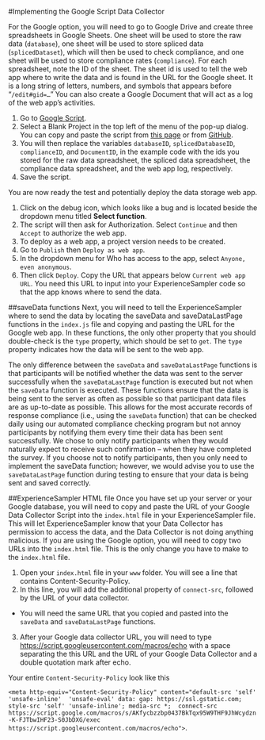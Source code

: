 #Implementing the Google Script Data Collector

For the Google option, you will need to go to Google Drive and create three spreadsheets in Google Sheets. 
One sheet will be used to store the raw data (`database`), one sheet will be used to store spliced data (`splicedDataset`), 
which will then be used to check compliance, and one sheet will be used to store compliance rates (`compliance`). For each 
spreadsheet, note the ID of the sheet. The sheet id is used to tell the web app where to write the data and is found in 
the URL for the Google sheet. It is a long string of letters, numbers, and symbols that appears before “`/edit#gid=…`” 
You can also create a Google Document that will act as a log of the web app’s activities. 

1. Go to [Google Script](http://www.google.com/script/start/). 
2. Select a Blank Project in the top left of the menu of the pop-up dialog. You can copy and paste the script from [this page](https://script.google.com/d/1P5dCtwPQxsXYFcN68sE8egkfyhKs0WDcXqFDXm3jactwxvbUXP8sLJlR/edit?usp=sharing) 
or from [GitHub](https://github.com/sabrinathai/ExperienceSampler/blob/master/Google%20Script%20Data%20Collector.js). 
3. You will then replace the variables `databaseID`, `splicedDatabaseID`, `complianceID`, and `DocumentID`, in the example code with the ids you stored for the raw data spreadsheet, the spliced data spreadsheet, the compliance data spreadsheet, and the web app log, 
respectively. 
4. Save the script. 

You are now ready the test and potentially deploy the data storage web app. 

1.  Click on the debug icon, which looks like a bug and is located beside the dropdown menu titled **Select function**. 
2.  The script will then ask for Authorization. Select `Continue` and then `Accept` to authorize the web app. 
3.  To deploy as a web app, a project version needs to be created. 
4.  Go to `Publish` then `Deploy as web app`. 
5.  In the dropdown menu for Who has access to the app, select `Anyone, even anonymous`. 
6.  Then click `Deploy`. Copy the URL that appears below `Current web app URL`. You need this URL to input into your ExperienceSampler 
code so that the app knows where to send the data. 

##saveData functions
Next, you will need to tell the ExperienceSampler where to send the data by locating the saveData 
and saveDataLastPage functions in the `index.js` file and copying and pasting the URL for the Google web app. In these functions, the only 
other property that you should double-check is the `type` property, which should be set to `get`. The `type` property indicates how the 
data will be sent to the web app. 

The only difference between the `saveData` and `saveDataLastPage` functions is that participants will be notified whether the data was 
sent to the server successfully when the `saveDataLastPage` function is executed but not when the `saveData` function is executed. These 
functions ensure that the data is being sent to the server as often as possible so that participant data files are as up-to-date as 
possible. This allows for the most accurate records of response compliance (i.e., using the `saveData` function) that can be checked 
daily using our automated compliance checking program but not annoy participants by notifying them every time their data has been 
sent successfully. We chose to only notify participants when they would naturally expect to receive such confirmation – when they 
have completed the survey. If you choose not to notify participants, then you only need to implement the saveData function; however, 
we would advise you to use the `saveDataLastPage` function during testing to ensure that your data is being sent and saved correctly. 

##ExperienceSampler HTML file
Once you have set up your server or your Google database, you will need to copy and paste the URL of your Google Data Collector Script into the `index.html` file in your ExperienceSampler file. This will let ExperienceSampler know that your 
Data Collector has permission to access the data, and the Data Collector is not doing anything malicious. If you are using the Google 
option, you will need to copy two URLs into the `index.html` file. This is the only change you have to make to the `index.html` file. 

1. Open your `index.html` file in your `www` folder. You will see a line that contains Content-Security-Policy. 
2. In this line, you will add the additional property of `connect-src`, followed by the URL of your data collector. 
  * You will need the same URL that you copied and pasted into the `saveData` and `saveDataLastPage` functions. 
3. After your Google data collector URL, you will need to type https://script.googleusercontent.com/macros/echo with a space separating the this URL and the URL of your Google Data Collector and a double quotation mark after echo. 

Your entire `Content-Security-Policy` look like this  

`<meta http-equiv="Content-Security-Policy" content="default-src 'self' 'unsafe-inline' 
'unsafe-eval' data: gap: https://ssl.gstatic.com; style-src 'self' 'unsafe-inline'; media-src *; 
connect-src https://script.google.com/macros/s/AKfycbzzbp0437BkTqx95W9THF9JhWcydzn-K-FJTbwIHF23-S0JbDXG/exec 
https://script.googleusercontent.com/macros/echo">`.  
